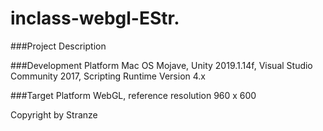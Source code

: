 # inclass-webgl-EStr.

###Project Description


###Development Platform
Mac OS Mojave, Unity 2019.1.14f, Visual Studio Community 2017, Scripting Runtime Version 4.x

###Target Platform
WebGL, reference resolution 960 x 600

Copyright by Stranze